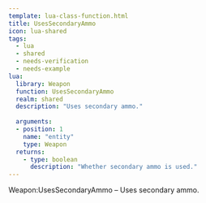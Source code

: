 ```yaml
---
template: lua-class-function.html
title: UsesSecondaryAmmo
icon: lua-shared
tags:
  - lua
  - shared
  - needs-verification
  - needs-example
lua:
  library: Weapon
  function: UsesSecondaryAmmo
  realm: shared
  description: "Uses secondary ammo."
  
  arguments:
  - position: 1
    name: "entity"
    type: Weapon
  returns:
    - type: boolean
      description: "Whether secondary ammo is used."
---
```


<div class="lua__search__keywords">
Weapon:UsesSecondaryAmmo &#x2013; Uses secondary ammo.
</div>
